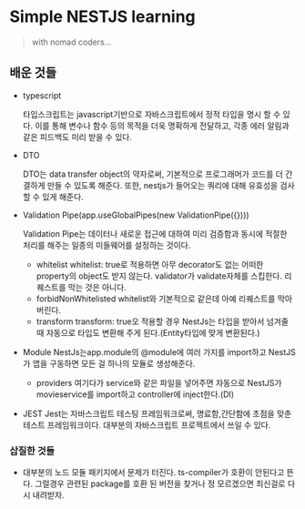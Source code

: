 # Simple NESTJS learning

> with nomad coders...



## 배운 것들 

+ typescript

  타입스크립트는 javascript기반으로 자바스크립트에서 정적 타입을 명시 할 수 있다. 이를 통해 변수나 함수 등의 목적을 더욱 명확하게 전달하고, 각종 에러 알림과 같은 피드백도 미리 받을 수 있다.

  

+ DTO

  DTO는 data transfer object의 약자로써, 기본적으로 프로그래머가 코드를 더 간결하게 만들 수 있도록 해준다. 또한, nestjs가 들어오는 쿼리에 대해 유효성을 검사할 수 있게 해준다.

  

+ Validation Pipe(app.useGlobalPipes(new ValidationPipe({})))

  Validation Pipe는 데이터나 새로운 접근에 대하여 미리 검증함과 동시에 적절한 처리를 해주는 일종의 미들웨어를 설정하는 것이다. 

  + whitelist
    whitelist: true로 적용하면 아무 decorator도 없는 어떠한 property의 object도 받지 않는다. validator가 validate자체를 스킵한다. 리퀘스트를 막는 것은 아니다.
  + forbidNonWhitelisted
    whitelist와 기본적으로 같은데 아예 리퀘스트를 막아버린다.
  + transform
    transform: true오 적용할 경우 NestJs는 타입을 받아서 넘겨줄 때 자동으로 타입도 변환해 주게 된다.(Entity타입에 맞게 변환된다.)



+ Module
  NestJs는app.module의 @module에 여러 가지를 import하고 NestJS가 앱을 구동하면 모든 걸 하나의 모듈로 생성해준다. 
  + providers
    여기다가  service와 같은 파일을 넣어주면 자동으로 NestJS가 movieservice를 import하고 controller에 inject한다.(DI)



+ JEST
  Jest는 자바스크립트 테스팅 프레임워크로써, 명료함,간단함에 초점을 맞춘 테스트 프레임워크이다. 대부분의 자바스크립트 프로젝트에서 쓰일 수 있다.



### 삽질한 것들

+ 대부분의 노드 모듈 패키지에서 문제가 터진다. ts-compiler가 호환이 안된다고 뜬다. 그럴경우 관련된 package를 호환 된 버전을 찾거나 정 모르겠으면 최신걸로 다시 내려받자.
